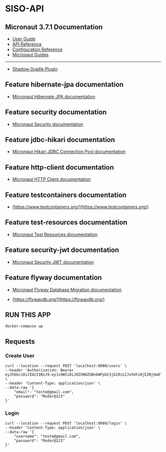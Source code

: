 # SISO-API
## Micronaut 3.7.1 Documentation

- [User Guide](https://docs.micronaut.io/3.7.1/guide/index.html)
- [API Reference](https://docs.micronaut.io/3.7.1/api/index.html)
- [Configuration Reference](https://docs.micronaut.io/3.7.1/guide/configurationreference.html)
- [Micronaut Guides](https://guides.micronaut.io/index.html)
---

- [Shadow Gradle Plugin](https://plugins.gradle.org/plugin/com.github.johnrengelman.shadow)
## Feature hibernate-jpa documentation

- [Micronaut Hibernate JPA documentation](https://micronaut-projects.github.io/micronaut-sql/latest/guide/index.html#hibernate)


## Feature security documentation

- [Micronaut Security documentation](https://micronaut-projects.github.io/micronaut-security/latest/guide/index.html)


## Feature jdbc-hikari documentation

- [Micronaut Hikari JDBC Connection Pool documentation](https://micronaut-projects.github.io/micronaut-sql/latest/guide/index.html#jdbc)


## Feature http-client documentation

- [Micronaut HTTP Client documentation](https://docs.micronaut.io/latest/guide/index.html#httpClient)


## Feature testcontainers documentation

- [https://www.testcontainers.org/](https://www.testcontainers.org/)


## Feature test-resources documentation

- [Micronaut Test Resources documentation](https://micronaut-projects.github.io/micronaut-test-resources/latest/guide/)


## Feature security-jwt documentation

- [Micronaut Security JWT documentation](https://micronaut-projects.github.io/micronaut-security/latest/guide/index.html)


## Feature flyway documentation

- [Micronaut Flyway Database Migration documentation](https://micronaut-projects.github.io/micronaut-flyway/latest/guide/index.html)

- [https://flywaydb.org/](https://flywaydb.org/)


## RUN THIS APP
```
docker-compose up
```

## Requests

### Create User
```
curl --location --request POST 'localhost:8080/users' \
--header 'Authorization: Bearer eyJhbGciOiJIUzI1NiJ9.eyJzdWIiOiJ0ZXN0ZUBnbWFpbC5jb20iLCJuYmYiOjE2NjUwOTQ5NjgsInJvbGVzIjpbIlJPTEVfVVNFUiJdLCJpc3MiOiJzaXNvIiwiZXhwIjoxNjY1MDk4NTY4LCJpYXQiOjE2NjUwOTQ5Njh9.i1DBIIFOMbVqk9vVCSoh6a9K3oZvJv8NV54yP31GfHQ' \
--header 'Content-Type: application/json' \
--data-raw '{
    "email": "teste@gmail.com",
    "password": "Mudar@123"
}'
```

### Login
```
curl --location --request POST 'localhost:8080/login' \
--header 'Content-Type: application/json' \
--data-raw '{
    "username": "teste@gmail.com",
    "password": "Mudar@123"
}'
```

